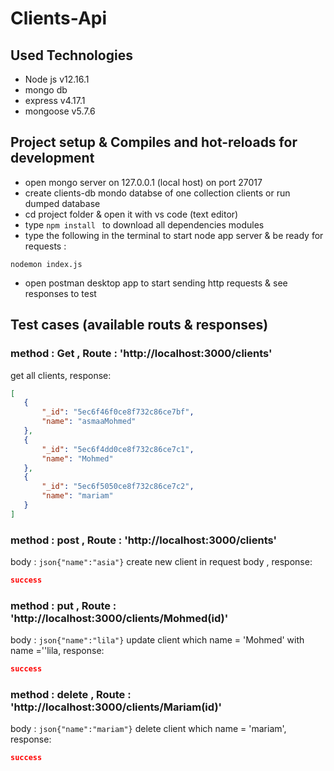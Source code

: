 # Clients-Api

## Used Technologies 

- Node js v12.16.1 
- mongo db
- express v4.17.1
- mongoose v5.7.6

## Project setup &  Compiles and hot-reloads for development
- open mongo server on 127.0.0.1 (local host) on port 27017
- create clients-db mondo databse of one collection clients or run dumped database 
- cd project folder & open it with vs code (text editor)
- type ```npm install ``` to download all dependencies modules
- type the following in the terminal to start node app server & be ready for requests :
```
nodemon index.js
```
- open postman desktop app to start sending http requests & see responses to test 


## Test cases (available routs & responses)
### method : Get , Route : 'http://localhost:3000/clients'
get all clients, 
 response: 
 ```json
 [
    {
        "_id": "5ec6f46f0ce8f732c86ce7bf",
        "name": "asmaaMohmed"
    },
    {
        "_id": "5ec6f4dd0ce8f732c86ce7c1",
        "name": "Mohmed"
    },
    {
        "_id": "5ec6f5050ce8f732c86ce7c2",
        "name": "mariam"
    }
]
```

### method : post , Route : 'http://localhost:3000/clients'
body : ```json{"name":"asia"}```
create new client in request body ,
response:
  
 ```json
success
```

### method : put , Route : 'http://localhost:3000/clients/Mohmed(id)'
body : ```json{"name":"lila"}```
update client which name = 'Mohmed' with name =''lila,
 response: 
 ```json
success
```

### method : delete , Route : 'http://localhost:3000/clients/Mariam(id)'
body : ```json{"name":"mariam"}```
delete client which name = 'mariam',
 response: 
 ```json
success
```
